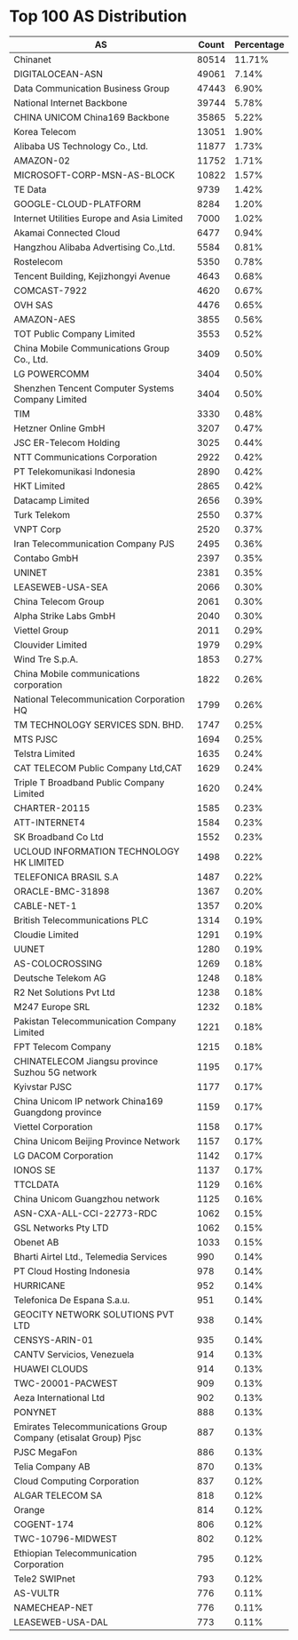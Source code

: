 # Top 100 AS Distribution
| AS | Count | Percentage |
|----|----|----|
| Chinanet | 80514 | 11.71% |
| DIGITALOCEAN-ASN | 49061 | 7.14% |
| Data Communication Business Group | 47443 | 6.90% |
| National Internet Backbone | 39744 | 5.78% |
| CHINA UNICOM China169 Backbone | 35865 | 5.22% |
| Korea Telecom | 13051 | 1.90% |
| Alibaba US Technology Co., Ltd. | 11877 | 1.73% |
| AMAZON-02 | 11752 | 1.71% |
| MICROSOFT-CORP-MSN-AS-BLOCK | 10822 | 1.57% |
| TE Data | 9739 | 1.42% |
| GOOGLE-CLOUD-PLATFORM | 8284 | 1.20% |
| Internet Utilities Europe and Asia Limited | 7000 | 1.02% |
| Akamai Connected Cloud | 6477 | 0.94% |
| Hangzhou Alibaba Advertising Co.,Ltd. | 5584 | 0.81% |
| Rostelecom | 5350 | 0.78% |
| Tencent Building, Kejizhongyi Avenue | 4643 | 0.68% |
| COMCAST-7922 | 4620 | 0.67% |
| OVH SAS | 4476 | 0.65% |
| AMAZON-AES | 3855 | 0.56% |
| TOT Public Company Limited | 3553 | 0.52% |
| China Mobile Communications Group Co., Ltd. | 3409 | 0.50% |
| LG POWERCOMM | 3404 | 0.50% |
| Shenzhen Tencent Computer Systems Company Limited | 3404 | 0.50% |
| TIM | 3330 | 0.48% |
| Hetzner Online GmbH | 3207 | 0.47% |
| JSC ER-Telecom Holding | 3025 | 0.44% |
| NTT Communications Corporation | 2922 | 0.42% |
| PT Telekomunikasi Indonesia | 2890 | 0.42% |
| HKT Limited | 2865 | 0.42% |
| Datacamp Limited | 2656 | 0.39% |
| Turk Telekom | 2550 | 0.37% |
| VNPT Corp | 2520 | 0.37% |
| Iran Telecommunication Company PJS | 2495 | 0.36% |
| Contabo GmbH | 2397 | 0.35% |
| UNINET | 2381 | 0.35% |
| LEASEWEB-USA-SEA | 2066 | 0.30% |
| China Telecom Group | 2061 | 0.30% |
| Alpha Strike Labs GmbH | 2040 | 0.30% |
| Viettel Group | 2011 | 0.29% |
| Clouvider Limited | 1979 | 0.29% |
| Wind Tre S.p.A. | 1853 | 0.27% |
| China Mobile communications corporation | 1822 | 0.26% |
| National Telecommunication Corporation HQ | 1799 | 0.26% |
| TM TECHNOLOGY SERVICES SDN. BHD. | 1747 | 0.25% |
| MTS PJSC | 1694 | 0.25% |
| Telstra Limited | 1635 | 0.24% |
| CAT TELECOM Public Company Ltd,CAT | 1629 | 0.24% |
| Triple T Broadband Public Company Limited | 1620 | 0.24% |
| CHARTER-20115 | 1585 | 0.23% |
| ATT-INTERNET4 | 1584 | 0.23% |
| SK Broadband Co Ltd | 1552 | 0.23% |
| UCLOUD INFORMATION TECHNOLOGY HK LIMITED | 1498 | 0.22% |
| TELEFONICA BRASIL S.A | 1487 | 0.22% |
| ORACLE-BMC-31898 | 1367 | 0.20% |
| CABLE-NET-1 | 1357 | 0.20% |
| British Telecommunications PLC | 1314 | 0.19% |
| Cloudie Limited | 1291 | 0.19% |
| UUNET | 1280 | 0.19% |
| AS-COLOCROSSING | 1269 | 0.18% |
| Deutsche Telekom AG | 1248 | 0.18% |
| R2 Net Solutions Pvt Ltd | 1238 | 0.18% |
| M247 Europe SRL | 1232 | 0.18% |
| Pakistan Telecommunication Company Limited | 1221 | 0.18% |
| FPT Telecom Company | 1215 | 0.18% |
| CHINATELECOM Jiangsu province Suzhou 5G network | 1195 | 0.17% |
| Kyivstar PJSC | 1177 | 0.17% |
| China Unicom IP network China169 Guangdong province | 1159 | 0.17% |
| Viettel Corporation | 1158 | 0.17% |
| China Unicom Beijing Province Network | 1157 | 0.17% |
| LG DACOM Corporation | 1142 | 0.17% |
| IONOS SE | 1137 | 0.17% |
| TTCLDATA | 1129 | 0.16% |
| China Unicom Guangzhou network | 1125 | 0.16% |
| ASN-CXA-ALL-CCI-22773-RDC | 1062 | 0.15% |
| GSL Networks Pty LTD | 1062 | 0.15% |
| Obenet AB | 1033 | 0.15% |
| Bharti Airtel Ltd., Telemedia Services | 990 | 0.14% |
| PT Cloud Hosting Indonesia | 978 | 0.14% |
| HURRICANE | 952 | 0.14% |
| Telefonica De Espana S.a.u. | 951 | 0.14% |
| GEOCITY NETWORK SOLUTIONS PVT LTD | 938 | 0.14% |
| CENSYS-ARIN-01 | 935 | 0.14% |
| CANTV Servicios, Venezuela | 914 | 0.13% |
| HUAWEI CLOUDS | 914 | 0.13% |
| TWC-20001-PACWEST | 909 | 0.13% |
| Aeza International Ltd | 902 | 0.13% |
| PONYNET | 888 | 0.13% |
| Emirates Telecommunications Group Company (etisalat Group) Pjsc | 887 | 0.13% |
| PJSC MegaFon | 886 | 0.13% |
| Telia Company AB | 870 | 0.13% |
| Cloud Computing Corporation | 837 | 0.12% |
| ALGAR TELECOM SA | 818 | 0.12% |
| Orange | 814 | 0.12% |
| COGENT-174 | 806 | 0.12% |
| TWC-10796-MIDWEST | 802 | 0.12% |
| Ethiopian Telecommunication Corporation | 795 | 0.12% |
| Tele2 SWIPnet | 793 | 0.12% |
| AS-VULTR | 776 | 0.11% |
| NAMECHEAP-NET | 776 | 0.11% |
| LEASEWEB-USA-DAL | 773 | 0.11% |
